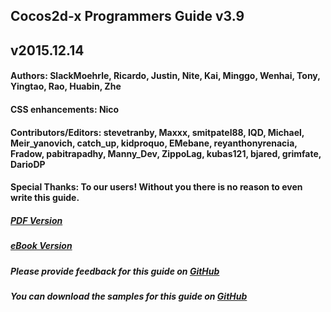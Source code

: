 ## Cocos2d-x Programmers Guide v3.9
## v2015.12.14

#### __Authors:__ SlackMoehrle, Ricardo, Justin, Nite, Kai, Minggo, Wenhai, Tony, Yingtao, Rao, Huabin, Zhe

#### __CSS enhancements:__ Nico

#### __Contributors/Editors:__ stevetranby, Maxxx, smitpatel88, IQD, Michael, Meir_yanovich, catch_up, kidproquo, EMebane, reyanthonyrenacia, Fradow, pabitrapadhy, Manny_Dev, ZippoLag, kubas121, bjared, grimfate, DarioDP

#### __Special Thanks:__ To our users! Without you there is no reason to even write this guide.

##### [PDF Version](http://www.cocos2d-x.org/programmersguide/ProgrammersGuide.pdf)

##### [eBook Version](http://www.cocos2d-x.org/programmersguide/ProgrammersGuide.epub)

##### Please provide feedback for this guide on [GitHub](https://github.com/chukong/programmers-guide)

##### You can download the samples for this guide on [GitHub](https://github.com/chukong/programmers-guide-samples)
